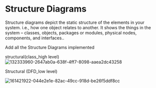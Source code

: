 # Structure Diagrams


Structure diagrams depict the static structure of the elements in your system. i.e., how one object relates to another. It shows the things in the system – classes, objects, packages or modules, physical nodes, components, and interfaces..

Add all the Structure Diagrams implemented



structural(class_high level)
![132333960-2647ab0a-638f-4ff7-8098-aaea2dc43258](https://user-images.githubusercontent.com/102589148/161421922-044e2e1e-82ac-49cc-918d-be26f5ddf8cc.png)




Structural (DFD_low level)


![161421922-044e2e1e-82ac-49cc-918d-be26f5ddf8cc](https://user-images.githubusercontent.com/102589148/161421999-aab440b6-2b87-49e5-b743-0c60e1abbb15.png)
